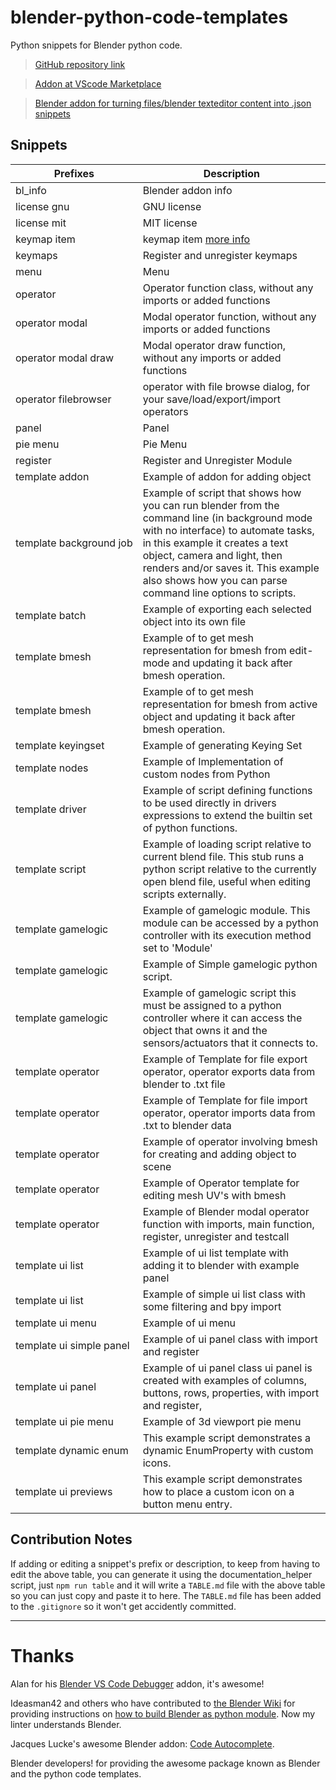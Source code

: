 # blender-python-code-templates

Python snippets for Blender python code.

> [GitHub repository link](https://github.com/nikorummukainen/blender-python-code-templates)

> [Addon at VScode Marketplace](https://marketplace.visualstudio.com/items?itemName=blenderfreetimeprojects.blender-python-code-templates)

> [Blender addon for turning files/blender texteditor content into .json snippets](https://github.com/nikorummukainen/blender-snippet-generator)

## Snippets

|Prefixes|Description|
|--------|-----------|
|bl_info|Blender addon info|
|license&nbsp;gnu|GNU license|
|license&nbsp;mit|MIT license|
|keymap&nbsp;item|keymap item [more info](https://docs.blender.org/api/current/bpy.types.KeyMapItem.html#bpy.types.KeyMapItem)|
|keymaps|Register and unregister keymaps|
|menu|Menu|
|operator|Operator function class, without any imports or added functions|
|operator&nbsp;modal|Modal operator function, without any imports or added functions|
|operator&nbsp;modal&nbsp;draw|Modal operator draw function, without any imports or added functions|
|operator&nbsp;filebrowser|operator with file browse dialog, for your save/load/export/import operators|
|panel|Panel|
|pie&nbsp;menu|Pie Menu|
|register|Register and Unregister Module|
|template&nbsp;addon|Example of addon for adding object|
|template&nbsp;background&nbsp;job|Example of script that shows how you can run blender from the command line (in background mode with no interface) to automate tasks, in this example it creates a text object, camera and light, then renders and/or saves it. This example also shows how you can parse command line options to scripts.|
|template&nbsp;batch|Example of exporting each selected object into its own file|
|template&nbsp;bmesh|Example of to get mesh representation for bmesh from edit-mode and updating it back after bmesh operation.|
|template&nbsp;bmesh|Example of to get mesh representation for bmesh from active object and updating it back after bmesh operation.|
|template&nbsp;keyingset|Example of generating Keying Set|
|template&nbsp;nodes|Example of Implementation of custom nodes from Python|
|template&nbsp;driver|Example of script defining functions to be used directly in drivers expressions to extend the builtin set of python functions.|
|template&nbsp;script|Example of loading script relative to current blend file. This stub runs a python script relative to the currently open blend file, useful when editing scripts externally.|
|template&nbsp;gamelogic|Example of gamelogic module. This module can be accessed by a python controller with its execution method set to 'Module'|
|template&nbsp;gamelogic|Example of Simple gamelogic python script.|
|template&nbsp;gamelogic|Example of gamelogic script this must be assigned to a python controller where it can access the object that owns it and the sensors/actuators that it connects to.|
|template&nbsp;operator|Example of Template for file export operator, operator exports data from blender to .txt file|
|template&nbsp;operator|Example of Template for file import operator, operator imports data from .txt to blender data|
|template&nbsp;operator|Example of operator involving bmesh for creating and adding object to scene|
|template&nbsp;operator|Example of Operator template for editing mesh UV's with bmesh|
|template&nbsp;operator|Example of Blender modal operator function with imports, main function, register, unregister and testcall|
|template&nbsp;ui&nbsp;list|Example of ui list template with adding it to blender with example panel|
|template&nbsp;ui&nbsp;list|Example of simple ui list class with some filtering and bpy import|
|template&nbsp;ui&nbsp;menu|Example of ui menu|
|template&nbsp;ui&nbsp;simple&nbsp;panel|Example of ui panel class with import and register|
|template&nbsp;ui&nbsp;panel|Example of ui panel class ui panel is created with examples of columns, buttons, rows, properties, with import and register, |
|template&nbsp;ui&nbsp;pie&nbsp;menu|Example of 3d viewport pie menu|
|template&nbsp;dynamic&nbsp;enum|This example script demonstrates a dynamic EnumProperty with custom icons.|
|template&nbsp;ui&nbsp;previews|This example script demonstrates how to place a custom icon on a button menu entry.|

## Contribution Notes

If adding or editing a snippet's prefix or description, to keep from having to edit the above table, you can generate it using the documentation_helper script, just `npm run table` and it will write a `TABLE.md` file with the above table so you can just copy and paste it to here. The `TABLE.md` file has been added to the `.gitignore` so it won't get accidently committed.

-----------------------------------------------------------------------------------------------------------

# Thanks
Alan for his [Blender VS Code Debugger](https://github.com/alanscodelog/blender-debugger-for-vscode) addon, it's awesome!

Ideasman42 and others who have contributed to [the Blender Wiki](https://wiki.blender.org) for providing instructions on [how to build Blender as python module](https://wiki.blender.org/index.php/User:Ideasman42/BlenderAsPyModule). Now my linter understands Blender.

Jacques Lucke's awesome Blender addon: [Code Autocomplete](https://www.blendermarket.com/products/code-autocomplete).

Blender developers! for providing the awesome package known as Blender and the python code templates.